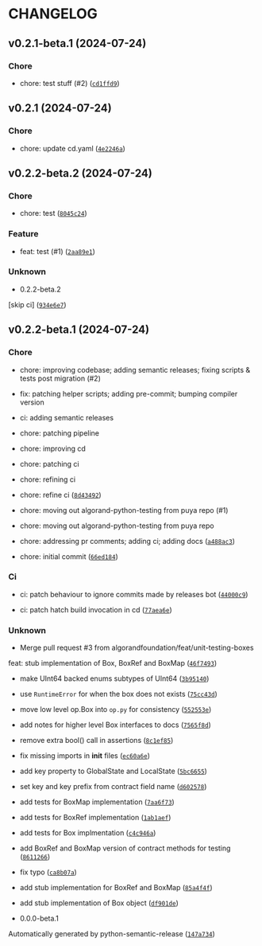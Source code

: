 # CHANGELOG

## v0.2.1-beta.1 (2024-07-24)

### Chore

* chore: test stuff (#2) ([`cd1ffd9`](https://github.com/aorumbayev/algorand-python-testing/commit/cd1ffd9d8f612c842dd5e3f6801d42f74fedefcc))

## v0.2.1 (2024-07-24)

### Chore

* chore: update cd.yaml ([`4e2246a`](https://github.com/aorumbayev/algorand-python-testing/commit/4e2246a2330f7d03ca4d12e3bc2096fc835f285f))

## v0.2.2-beta.2 (2024-07-24)

### Chore

* chore: test ([`8045c24`](https://github.com/aorumbayev/algorand-python-testing/commit/8045c240b74d5ca1d000f6d428bb225d0018afcd))

### Feature

* feat: test (#1) ([`2aa89e1`](https://github.com/aorumbayev/algorand-python-testing/commit/2aa89e173bc38c068f064552e05bdf3d29b59b58))

### Unknown

* 0.2.2-beta.2

[skip ci] ([`934e6e7`](https://github.com/aorumbayev/algorand-python-testing/commit/934e6e773cededf76ebc198b5cf94eb08206b63a))

## v0.2.2-beta.1 (2024-07-24)

### Chore

* chore: improving codebase; adding semantic releases; fixing scripts &amp; tests post migration (#2)

* fix: patching helper scripts; adding pre-commit; bumping compiler version

* ci: adding semantic releases

* chore: patching pipeline

* chore: improving cd

* chore: patching ci

* chore: refining ci

* chore: refine ci ([`8d43492`](https://github.com/aorumbayev/algorand-python-testing/commit/8d43492adfeb53fd2824f0ea812a9c30bf6bb339))

* chore: moving out algorand-python-testing from puya repo (#1)

* chore: moving out algorand-python-testing from puya repo

* chore: addressing pr comments; adding ci; adding docs ([`a488ac3`](https://github.com/aorumbayev/algorand-python-testing/commit/a488ac3091787b63dca90ade43cb8520ff63d612))

* chore: initial commit ([`66ed184`](https://github.com/aorumbayev/algorand-python-testing/commit/66ed1844ced07bb4a9fc34ba6a7276b469942084))

### Ci

* ci: patch behaviour to ignore commits made by releases bot ([`44000c9`](https://github.com/aorumbayev/algorand-python-testing/commit/44000c9e42bcd42a8fccf55535ddf5731ae80b9c))

* ci: patch hatch build invocation in cd ([`77aea6e`](https://github.com/aorumbayev/algorand-python-testing/commit/77aea6ea20266b82c2b7f09c0fc552137740b5d5))

### Unknown

* Merge pull request #3 from algorandfoundation/feat/unit-testing-boxes

feat: stub implementation of Box, BoxRef and BoxMap ([`46f7493`](https://github.com/aorumbayev/algorand-python-testing/commit/46f74935c8b4ff3e96d67a9da3b22bfc4676f3ba))

* make UInt64 backed enums subtypes of UInt64 ([`3b95140`](https://github.com/aorumbayev/algorand-python-testing/commit/3b9514098c6a361d79275f6d0a36261d24407c2f))

* use `RuntimeError` for when the box does not exists ([`75cc43d`](https://github.com/aorumbayev/algorand-python-testing/commit/75cc43d22b034b899ca400fde812ff0330b55fdf))

* move low level op.Box into `op.py` for consistency ([`552553e`](https://github.com/aorumbayev/algorand-python-testing/commit/552553e5763abe6b284bcd22a19ea3acade3326c))

* add notes for higher level Box interfaces to docs ([`7565f8d`](https://github.com/aorumbayev/algorand-python-testing/commit/7565f8debfaed2e45c3a59eb8625d98c2b2c03b4))

* remove extra bool() call in assertions ([`8c1ef85`](https://github.com/aorumbayev/algorand-python-testing/commit/8c1ef8576f9db1dce13afe43def3476fda93fd24))

* fix missing imports in __init__ files ([`ec60a6e`](https://github.com/aorumbayev/algorand-python-testing/commit/ec60a6eea6005915095e5126bb82c1de291e9baf))

* add key property to GlobalState and LocalState ([`5bc6655`](https://github.com/aorumbayev/algorand-python-testing/commit/5bc665560b756b3bcf152c4bab48dd4b36850766))

* set key and key prefix from contract field name ([`d602578`](https://github.com/aorumbayev/algorand-python-testing/commit/d602578380d2708285b7ee7cfb11a7fdfd9acdb1))

* add tests for BoxMap implementation ([`7aa6f73`](https://github.com/aorumbayev/algorand-python-testing/commit/7aa6f7305bc4ff4139b5b511674761e34b063615))

* add tests for BoxRef implementation ([`1ab1aef`](https://github.com/aorumbayev/algorand-python-testing/commit/1ab1aefa63995a66cb4d8cddc4e9a97ca0acd272))

* add tests for Box implmentation ([`c4c946a`](https://github.com/aorumbayev/algorand-python-testing/commit/c4c946ab11ae989778df8d670cc7c3048586108e))

* add BoxRef and BoxMap version of contract methods for testing ([`8611266`](https://github.com/aorumbayev/algorand-python-testing/commit/86112662e30dbb22b849d1b1f62b35fb68d7797a))

* fix typo ([`ca8b07a`](https://github.com/aorumbayev/algorand-python-testing/commit/ca8b07a9d5ea231e242819fa5c4c78ab5516fabe))

* add stub implementation for BoxRef and BoxMap ([`85a4f4f`](https://github.com/aorumbayev/algorand-python-testing/commit/85a4f4faeccd6bf29918ffbf49aa5d967fc09598))

* add stub implementation of Box object ([`df901de`](https://github.com/aorumbayev/algorand-python-testing/commit/df901de83f0c4346ea0bb310acb9b421130a5977))

* 0.0.0-beta.1

Automatically generated by python-semantic-release ([`147a734`](https://github.com/aorumbayev/algorand-python-testing/commit/147a7348018ffed0baadbc40ce1b07a464f7df63))
